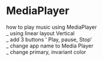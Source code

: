 # MediaPlayer

how to play music using MediaPlayer <br> 
_ using linear layout Vertical <br> 
_ add 3 buttons ' Play, pause, Stop'<br> 
_ change app name to Media Player<br> 
_ change primary, invariant color<br> 
